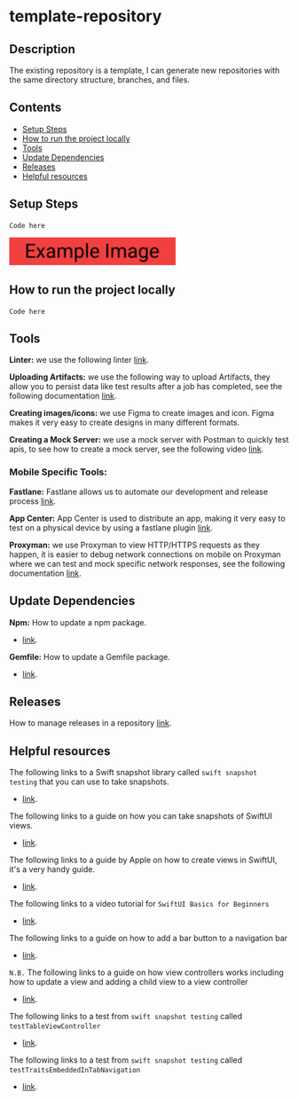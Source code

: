 # template-repository

## Description

The existing repository is a template, I can generate new repositories with the same directory structure, branches, and files.

## Contents

- [Setup Steps](#setup-steps)
- [How to run the project locally](#how-to-run-the-project-locally)
- [Tools](#tools)
- [Update Dependencies](#update-dependencies)
- [Releases](#releases)
- [Helpful resources](#helpful-resources)

## Setup Steps

```
Code here
```

<p><img src="images/exampleImage.png" width="300"/></p>

## How to run the project locally

```
Code here
```

## Tools

**Linter:** we use the following linter [link](https://github.com/github/super-linter).

**Uploading Artifacts:**  we use the following way to upload Artifacts, they allow you to persist data like test results after a job has completed, see the following documentation [link](https://docs.github.com/en/actions/configuring-and-managing-workflows/persisting-workflow-data-using-artifacts).

**Creating images/icons:** we use Figma to create images and icon. Figma makes it very easy to create designs in many different formats.

**Creating a Mock Server:** we use a mock server with Postman to quickly test apis, to see how to create a mock server, see the following video [link](https://www.youtube.com/watch?v=rJY8uUH2TIk). 

### Mobile Specific Tools:
 
**Fastlane:** Fastlane allows us to automate our development and release process [link](https://docs.fastlane.tools/).

**App Center:** App Center is used to distribute an app, making it very easy to test on a physical device by using a fastlane plugin [link](https://github.com/microsoft/fastlane-plugin-appcenter).

**Proxyman:** we use Proxyman to view HTTP/HTTPS requests as they happen, it is easier to debug network connections on mobile on Proxyman where we can test and mock specific network responses, see the following documentation [link](https://docs.proxyman.io/debug-devices/ios-simulator). 

## Update Dependencies

**Npm:** How to update a npm package.
- [link](https://docs.npmjs.com/cli/update).

**Gemfile:** How to update a Gemfile package.
- [link](https://bundler.io/man/bundle-update.1.html#UPDATING-A-LIST-OF-GEMS).

## Releases

How to manage releases in a repository [link](https://help.github.com/en/github/administering-a-repository/managing-releases-in-a-repository). 

## Helpful resources

The following links to a Swift snapshot library called `swift snapshot testing` that you can use to take snapshots.
- [link](https://github.com/pointfreeco/swift-snapshot-testing).

The following links to a guide on how you can take snapshots of SwiftUI views.
- [link](https://www.vadimbulavin.com/snapshot-testing-swiftui-views/).

The following links to a guide by Apple on how to create views in SwiftUI, it's a very handy guide.
- [link](https://developer.apple.com/tutorials/swiftui/creating-and-combining-views).

The following links to a video tutorial for `SwiftUI Basics for Beginners`
- [link](https://www.youtube.com/watch?v=IIDiqgdn2yo).

The following links to a guide on how to add a bar button to a navigation bar
- [link](https://www.hackingwithswift.com/example-code/uikit/how-to-add-a-bar-button-to-a-navigation-bar).

`N.B.` The following links to a guide on how view controllers works including how to update a view and adding a child view to a view controller
- [link](https://cocoacasts.com/managing-view-controllers-with-container-view-controllers/).

The following links to a test from `swift snapshot testing` called `testTableViewController`
- [link](https://github.com/pointfreeco/swift-snapshot-testing/blob/main/Tests/SnapshotTestingTests/SnapshotTestingTests.swift#L337
).

The following links to a test from `swift snapshot testing` called `testTraitsEmbeddedInTabNavigation`
- [link](https://github.com/pointfreeco/swift-snapshot-testing/blob/main/Tests/SnapshotTestingTests/SnapshotTestingTests.swift#L535
).